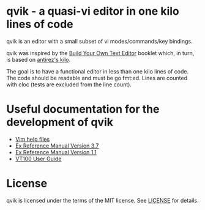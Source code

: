 # qvik - a quasi-vi editor in one kilo lines of code

qvik is an editor with a small subset of vi modes/commands/key bindings.

qvik was inspired by the
[Build Your Own Text Editor](https://viewsourcecode.org/snaptoken/kilo/)
booklet which, in turn, is based on [antirez's kilo](http://antirez.com/news/108).

The goal is to have a functional editor in less than one kilo lines of code. The
code should be readable and must be go fmt:ed. Lines are counted
with cloc (tests are excluded from the line count).

# Useful documentation for the development of qvik
* [Vim help files](https://vimhelp.org/)
* [Ex Reference Manual Version 3.7](https://docs.freebsd.org/44doc/usd/10.exref/paper.pdf)
* [Ex Reference Manual Version 1.1](http://roguelife.org/~fujita/COOKIES/HISTORY/1BSD/exrefm.pdf)
* [VT100 User Guide](https://vt100.net/docs/vt100-ug/chapter3.html)

# License 
qvik is licensed under the terms of the MIT license. See [LICENSE](LICENSE) for details.
